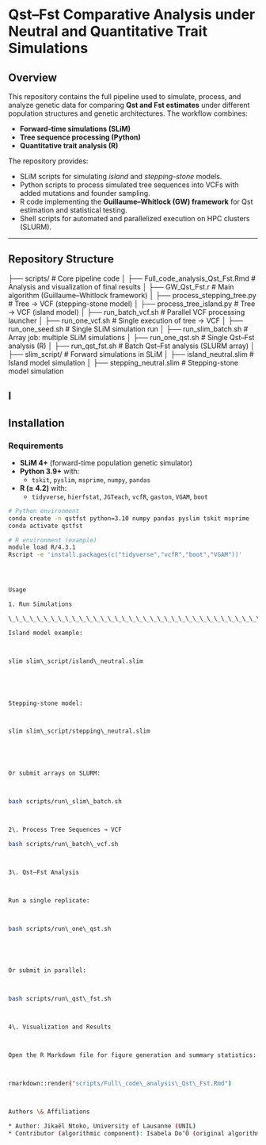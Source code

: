 # Qst–Fst Comparative Analysis under Neutral and Quantitative Trait Simulations

## Overview

This repository contains the full pipeline used to simulate, process, and analyze genetic data for comparing **Qst and Fst estimates** under different population structures and genetic architectures. The workflow combines:

- **Forward-time simulations (SLiM)**
- **Tree sequence processing (Python)**
- **Quantitative trait analysis (R)**

The repository provides:

- SLiM scripts for simulating *island* and *stepping-stone* models.  
- Python scripts to process simulated tree sequences into VCFs with added mutations and founder sampling.  
- R code implementing the **Guillaume–Whitlock (GW) framework** for Qst estimation and statistical testing.  
- Shell scripts for automated and parallelized execution on HPC clusters (SLURM).  

---

## Repository Structure


├── scripts/ # Core pipeline code
│ ├── Full_code_analysis_Qst_Fst.Rmd # Analysis and visualization of final results
│ ├── GW_Qst_Fst.r # Main algorithm (Guillaume–Whitlock framework)
│ ├── process_stepping_tree.py # Tree → VCF (stepping-stone model)
│ ├── process_tree_island.py # Tree → VCF (island model)
│ ├── run_batch_vcf.sh # Parallel VCF processing launcher
│ ├── run_one_vcf.sh # Single execution of tree → VCF
│ ├── run_one_seed.sh # Single SLiM simulation run
│ ├── run_slim_batch.sh # Array job: multiple SLiM simulations
│ ├── run_one_qst.sh # Single Qst–Fst analysis (R)
│ ├── run_qst_fst.sh # Batch Qst–Fst analysis (SLURM array)
│
├── slim_script/ # Forward simulations in SLiM
│ ├── island_neutral.slim # Island model simulation
│ ├── stepping_neutral.slim # Stepping-stone model simulation


I
---

## Installation

### Requirements

- **SLiM 4+** (forward-time population genetic simulator)  
- **Python 3.9+** with:  
  - `tskit`, `pyslim`, `msprime`, `numpy`, `pandas`  
- **R (≥ 4.2)** with:  
  - `tidyverse`, `hierfstat`, `JGTeach`, `vcfR`, `gaston`, `VGAM`, `boot`  


```bash
# Python environment
conda create -n qstfst python=3.10 numpy pandas pyslim tskit msprime
conda activate qstfst

# R environment (example)
module load R/4.3.1
Rscript -e 'install.packages(c("tidyverse","vcfR","boot","VGAM"))'




Usage

1. Run Simulations

\_\_\_\_\_\_\_\_\_\_\_\_\_\_\_\_\_\_\_\_\_\_\_\_\_\_\_\_\_\_\_\_\_\_\_\_\_

Island model example:



slim slim\_script/island\_neutral.slim





Stepping-stone model:



slim slim\_script/stepping\_neutral.slim





Or submit arrays on SLURM:



bash scripts/run\_slim\_batch.sh



2\. Process Tree Sequences → VCF

bash scripts/run\_batch\_vcf.sh



3\. Qst–Fst Analysis



Run a single replicate:



bash scripts/run\_one\_qst.sh





Or submit in parallel:



bash scripts/run\_qst\_fst.sh



4\. Visualization and Results



Open the R Markdown file for figure generation and summary statistics:



rmarkdown::render("scripts/Full\_code\_analysis\_Qst\_Fst.Rmd")



Authors \& Affiliations

* Author: Jikaël Ntoko, University of Lausanne (UNIL)
* Contributor (algorithmic component): Isabela Do’Ò (original algorithm adapted and extended)
